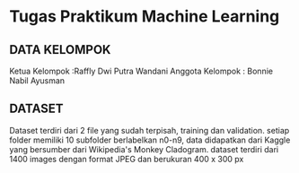 # Tugas Praktikum Machine Learning

## DATA KELOMPOK

Ketua Kelompok   :Raffly Dwi Putra Wandani
Anggota Kelompok : Bonnie Nabil Ayusman

## DATASET

Dataset terdiri dari 2 file yang sudah terpisah, training dan validation. setiap folder memiliki 10 subfolder berlabelkan n0-n9, data didapatkan dari Kaggle yang bersumber dari Wikipedia's Monkey Cladogram. 
dataset terdiri dari 1400 images dengan format JPEG dan berukuran 400 x 300 px
